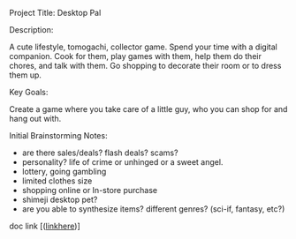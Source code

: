 Project Title: Desktop Pal

Description: 

A cute lifestyle, tomogachi, collector game. Spend your time with a digital companion. Cook for them, play games with them, help them do their chores, and talk with them. 
Go shopping to decorate their room or to dress them up.

Key Goals: 

Create a game where you take care of a little guy, who you can shop for and hang out with.

Initial Brainstorming Notes: 
- are there sales/deals? flash deals? scams?
- personality? life of crime or unhinged or a sweet angel.
- lottery, going gambling
- limited clothes size
- shopping online or In-store purchase
- shimeji desktop pet?
- are you able to synthesize items? different genres? (sci-if, fantasy, etc?)

doc link [([linkhere](https://www.cuny.edu/))]
